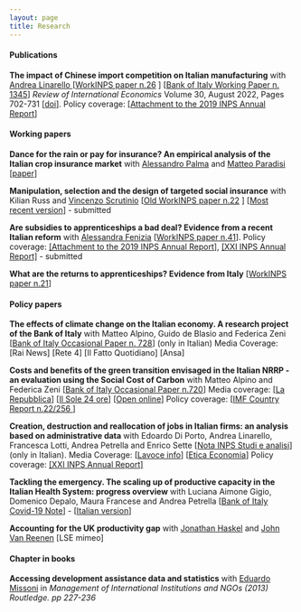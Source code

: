 ```yaml
---
layout: page
title: Research
---
```


#### Publications

**The impact of Chinese import competition on Italian manufacturing** with <a href="https://sites.google.com/site/andrealinarello/home">Andrea Linarello </a>[<a href="https://www.inps.it/docallegatiNP/Mig/InpsComunica/WorkInps_Papers/26_WorkINPS_Linarello_Citino_dicembre_2019.pdf">WorkINPS paper n.26</a> ]  [<a href="https://www.bancaditalia.it/pubblicazioni/temi-discussione/2021/2021-1345/en_tema_1345.pdf?language_id=1">Bank of Italy Working Paper n. 1345</a>] <i>Review of International Economics</i> Volume 30, August 2022, Pages 702-731 [<a href="https://onlinelibrary.wiley.com/doi/10.1111/roie.12587">doi</a>]. Policy coverage: [<a href="https://www.inps.it/docallegatiNP/Mig/Dati_analisi_bilanci/Rapporti_annuali/allegato_XVIII_R_A_versione_on_line.pdf">Attachment to the 2019 INPS Annual Report</a>] 


#### Working papers

**Dance for the rain or pay for insurance? An empirical analysis of the Italian crop insurance market** with <a href="https://sites.google.com/view/alessandropalma/home">Alessandro Palma</a> and <a href="https://www.matteoparadisi.com/">Matteo Paradisi</a> [<a href="https://luca-citino.github.io/docs/CPP_dance_for_the_rain.pdf">paper</a>]


**Manipulation, selection and the design of targeted social insurance**  with Kilian Russ and <a href="https://sites.google.com/view/vincenzoscrutinio/home">Vincenzo Scrutinio</a> [<a href="https://www.inps.it/docallegatiNP/Mig/InpsComunica/WorkInps_Papers/22_gennaio_2019_Happy%20Birthday_citino_russ_scrutinio.pdf">Old WorkINPS paper n.22</a> ]  [<a href="https://luca-citino.github.io/docs/targeted_UI.pdf">Most recent version</a>] - submitted

**Are subsidies to apprenticeships a bad deal? Evidence from a recent Italian reform** with <a href="https://sites.google.com/site/alessandrafenizia/">Alessandra Fenizia</a> [<a href="https://www.inps.it/docallegatiNP/Mig/InpsComunica/WorkInps_Papers/41_Unico_%20Citino_Fenizia.pdf">WorkINPS paper n.41</a>]. Policy coverage: <a href="https://www.inps.it/docallegatiNP/Mig/Dati_analisi_bilanci/Rapporti_annuali/allegato_XVIII_R_A_versione_on_line.pdf)">[Attachment to the 2019 INPS Annual Report]</a>, <a href="https://www.inps.it/docallegatiNP/Mig/Dati_analisi_bilanci/Rapporti_annuali/XXI_Rapporto_Annuale/XXI_Rapporto_Annuale.pdf">[XXI INPS Annual Report]</a> - submitted

**What are the returns to apprenticeships? Evidence from Italy** [<a href="https://www.inps.it/docallegatiNP/Mig/InpsComunica/WorkInps_Papers/21_luglio_2020_aggiornamento_WorkINPS_papers.pdf">WorkINPS paper n.21</a>]



#### Policy papers

**The effects of climate change on the Italian economy. A research project of the Bank of Italy** with Matteo Alpino, Guido de Blasio and Federica Zeni [<a href="https://www.bancaditalia.it/pubblicazioni/qef/2022-0728/index.html">Bank of Italy Occasional Paper n. 728</a>] (only in Italian) Media Coverage: [Rai News] [Rete 4] [Il Fatto Quotidiano] [Ansa]

**Costs and benefits of the green transition envisaged in the Italian NRRP - an evaluation using the Social Cost of Carbon** with Matteo Alpino and Federica Zeni [<a href="https://www.bancaditalia.it/pubblicazioni/qef/2022-0720/QEF_720.pdf">Bank of Italy Occasional Paper n.720</a>] Media coverage: [<a href="https://www.repubblica.it/economia/2022/10/16/news/superbonus_modifiche_nuovo_governo-370315835/">La Repubblica</a>] [<a href="https://www.ilsole24ore.com/art/bankitalia-il-superbonus-costa-caro-e-produce-scarsi-benefici-ambientali-AEUmAL9B">Il Sole 24 ore</a>] [<a href="https://www.open.online/2022/10/17/pnrr-studio-bankitalia-superbonus/">Open online</a>] Policy coverage: [<a href="https://www.imf.org/en/Publications/CR/Issues/2022/07/28/Italy-Selected-Issues-521489">IMF Country Report n.22/256 </a>]

**Creation, destruction and reallocation of jobs in Italian firms: an analysis based on administrative data** with Edoardo Di Porto, Andrea Linarello, Francesca Lotti, Andrea Petrella and Enrico Sette [<a href="https://www.inps.it/docallegatiNP/Mig/Dati_analisi_bilanci/Attivita_ricerca/Studi_e_analisi/2022/nota_BdI_Inps_05_2022.pdf">Nota INPS Studi e analisi</a>] (only in Italian). Media Coverage: [<a href="https://www.lavoce.info/archives/97443/cosi-la-pandemia-ha-distrutto-e-creato-lavoro/">Lavoce info</a>] [<a href="https://eticaeconomia.it/leconomia-italiana-e-le-rigidita-che-non-ci-sono-e-non-cerano/">Etica Economia</a>] Policy coverage: <a href="https://www.inps.it/docallegatiNP/Mig/Dati_analisi_bilanci/Rapporti_annuali/XXI_Rapporto_Annuale/XXI_Rapporto_Annuale.pdf">[XXI INPS Annual Report]</a>

**Tackling the emergency. The scaling up of productive capacity in the Italian Health System: progress overview** with Luciana Aimone Gigio, Domenico Depalo, Maura Francese and Andrea Petrella [<a href="https://www.bancaditalia.it/media/notizie/2020/2020_HealthPolicies_progress_v6_External.pdf?language_id=1">Bank of Italy Covid-19 Note</a>] - [<a href="https://www.bancaditalia.it/media/notizie/2020/2020_HealthPolicies_Progress_v6_ITA_External.pdf">Italian version</a>] 

**Accounting for the UK productivity gap** with <a href="https://www.imperial.ac.uk/people/j.haskel">Jonathan Haskel</a> and <a href="https://mitmgmtfaculty.mit.edu/jvanreenen/">John Van Reenen</a> [LSE mimeo] 
 
#### Chapter in books
**Accessing development assistance data and statistics** with <a href="http://eduardomissoni.info/?lang=en">Eduardo Missoni</a> in <i>Management of International Institutions and NGOs (2013) Routledge. pp 227-236</i>



